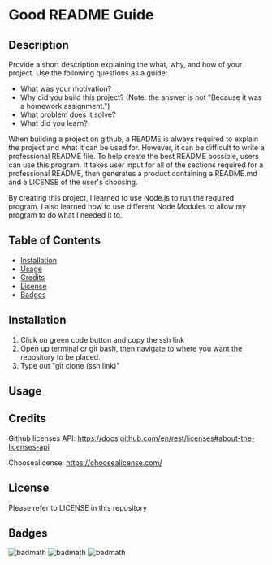 # Good README Guide

## Description

Provide a short description explaining the what, why, and how of your project. Use the following questions as a guide:

- What was your motivation?
- Why did you build this project? (Note: the answer is not "Because it was a homework assignment.")
- What problem does it solve?
- What did you learn?

When building a project on github, a README is always required to explain the project and what it can be used for. However, it can be difficult to write a professional README file. To help create the best README possible, users can use this program. It takes user input for all of the sections required for a professional README, then generates a product containing a README.md and a LICENSE of the user's choosing. 

By creating this project, I learned to use Node.js to run the required program. I also learned how to use different Node Modules to allow my program to do what I needed it to.

## Table of Contents

- [Installation](#installation)
- [Usage](#usage)
- [Credits](#credits)
- [License](#license)
- [Badges](#badges)

## Installation

1. Click on green code button and copy the ssh link
2. Open up terminal or git bash, then navigate to where you want the repository to be placed.
3. Type out "git clone (ssh link)"

## Usage



## Credits 

Github licenses API: https://docs.github.com/en/rest/licenses#about-the-licenses-api

Choosealicense: https://choosealicense.com/

## License

Please refer to LICENSE in this repository

## Badges

![badmath](https://img.shields.io/github/repo-size/Angellyn218/good-README-guide?style=plastic)
![badmath](https://img.shields.io/github/license/Angellyn218/good-README-guide?style=plastic)
![badmath](https://img.shields.io/github/languages/top/Angellyn218/good-README-guide?style=plastic)
